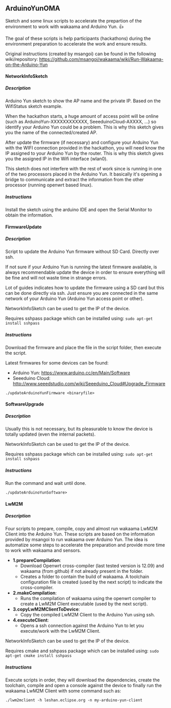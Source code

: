 ## ArduinoYunOMA

Sketch and some linux scripts to accelerate the prepartion of the environment to work with wakaama and Arduino Yun. :+1:

The goal of these scripts is help participants (hackathons) during the environment preparation to accelerate the work and ensure results.

Original instructions (created by msangoi) can be found in the following wiki/repository: https://github.com/msangoi/wakaama/wiki/Run-Wakaama-on-the-Arduino-Yun

#### NetworkInfoSketch

##### Description
Arduino Yun sketch to show the AP name and the private IP. Based on the WifiStatus sketch example.

When the hackathon starts, a huge amount of access point will be online (such as ArduinoYun-XXXXXXXXXXXX, SeeeduinoCloud-AXXXX, ...) so identify your Arduino Yun could be a problem. This is why this sketch gives you the name of the connected/created AP.

After update the firmware (if necessary) and configure your Arduino Yun with the WIFI connection provided in the hackathon, you will need know the IP assigned to your Arduino Yun by the router. This is why this sketch gives you the assigned IP in the Wifi interface (wlan0). 

This sketch does not interfere with the rest of work since is running in one of the two processors placed in the Arduino Yun. It basically it's opening a bridge to communicate and extract the information from the other processor (running openwrt based linux).

##### Instructions
Install the sketch using the arduino IDE and open the Serial Monitor to obtain the information.

#### FirmwareUpdate

##### Description
Script to update the Arduino Yun firmware without SD Card. Directly over ssh. 

If not sure if your Arduino Yun is running the latest firmware available, is always recommendable update the device in order to ensure everything will be fine and will not waste time in strange errors.

Lot of guides indicates how to update the firmware using a SD card but this can be done directly via ssh. Just ensure you are connected in the same network of your Arduino Yun (Arduino Yun access point or other).

NetworkInfoSketch can be used to get the IP of the device.

Requires sshpass package which can be installed using: `sudo apt-get install sshpass`

##### Instructions
Download the firmware and place the file in the script folder, then execute the script.

Latest firmwares for some devices can be found:

- Arduino Yun: https://www.arduino.cc/en/Main/Software
- Seeeduino Cloud: http://www.seeedstudio.com/wiki/Seeeduino_Cloud#Upgrade_Firmware

```
./updateArduinoYunFirmware <binaryfile>
```

#### SoftwareUpgrade

##### Description
Usually this is not necessary, but its pleasurable to know the device is totally updated (even the internal packets).

NetworkInfoSketch can be used to get the IP of the device.

Requires sshpass package which can be installed using: `sudo apt-get install sshpass`

##### Instructions
Run the command and wait until done.
```
./updateArduinoYunSoftware>
```

#### LwM2M

##### Description
Four scripts to prepare, compile, copy and almost run wakaama LwM2M Client into the Arduino Yun. These scripts are based on the information provided by msangoi to run wakaama over Arduino Yun. The idea is automatize some steps to accelerate the preparation and provide more time to work with wakaama and sensors.

- **1.prepareCompilation**: 
  - Download Openwrt cross-compiler (last tested version is 12.09) and wakaama (from github) if not already present in the folder.
  - Creates a folder to contain the build of wakaama. A toolchain configuration file is created (used by the next script) to indicate the cross-compiler.
- **2.makeCompilation**: 
  - Runs the compilation of wakaama using the openwrt compiler to create a LwM2M Client executable (used by the next script).
- **3.copyLwM2MClientToDevice**: 
  - Copy the compiled LwM2M Client to the Arduino Yun using ssh.
- **4.executeClient**: 
  - Opens a ssh connection against the Arduino Yun to let you execute/work with the LwM2M Client.

NetworkInfoSketch can be used to get the IP of the device.

Requires cmake and sshpass package which can be installed using: `sudo apt-get cmake install sshpass`

##### Instructions
Execute scripts in order, they will download the dependencies, create the toolchain, compile and open a console against the device to finally run the wakaama LwM2M Client with some command such as:

```
./lwm2mclient -h leshan.eclipse.org -n my-arduino-yun-client
```
